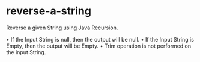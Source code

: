 # reverse-a-string

Reverse a given String using Java Recursion.

•	If the Input String is null, then the output will be null.
•	If the Input String is Empty, then the output will be Empty.
•	Trim operation is not performed on the input String.
